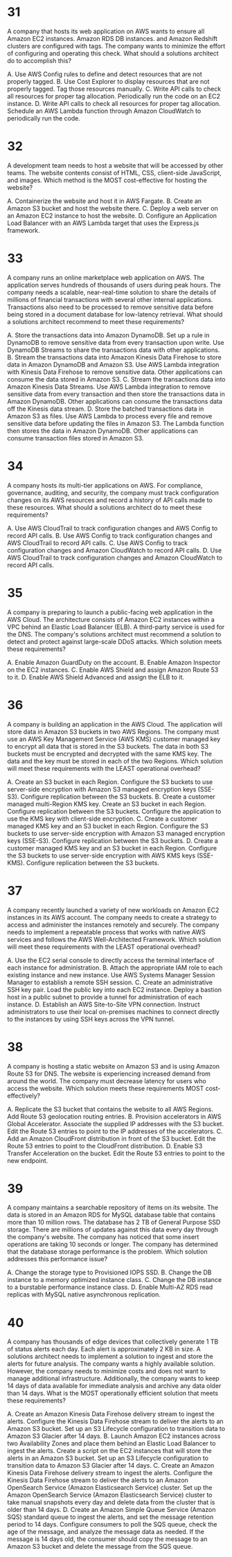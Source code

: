 # 31
A company that hosts its web application on AWS wants to ensure all Amazon EC2 instances. Amazon RDS DB instances. and Amazon Redshift clusters are configured with tags. The company wants to minimize the effort of configuring and operating this check.
What should a solutions architect do to accomplish this?

A. Use AWS Config rules to define and detect resources that are not properly tagged.
B. Use Cost Explorer to display resources that are not properly tagged. Tag those resources manually.
C. Write API calls to check all resources for proper tag allocation. Periodically run the code on an EC2 instance.
D. Write API calls to check all resources for proper tag allocation. Schedule an AWS Lambda function through Amazon CloudWatch to periodically run the code.
 
# 32
A development team needs to host a website that will be accessed by other teams. The website contents consist of HTML, CSS, client-side JavaScript, and images.
Which method is the MOST cost-effective for hosting the website?

A. Containerize the website and host it in AWS Fargate.
B. Create an Amazon S3 bucket and host the website there.
C. Deploy a web server on an Amazon EC2 instance to host the website.
D. Configure an Application Load Balancer with an AWS Lambda target that uses the Express.js framework.
 
# 33
A company runs an online marketplace web application on AWS. The application serves hundreds of thousands of users during peak hours. The company needs a scalable, near-real-time solution to share the details of millions of financial transactions with several other internal applications. Transactions also need to be processed to remove sensitive data before being stored in a document database for low-latency retrieval.
What should a solutions architect recommend to meet these requirements?

A. Store the transactions data into Amazon DynamoDB. Set up a rule in DynamoDB to remove sensitive data from every transaction upon write. Use DynamoDB Streams to share the transactions data with other applications.
B. Stream the transactions data into Amazon Kinesis Data Firehose to store data in Amazon DynamoDB and Amazon S3. Use AWS Lambda integration with Kinesis Data Firehose to remove sensitive data. Other applications can consume the data stored in Amazon S3.
C. Stream the transactions data into Amazon Kinesis Data Streams. Use AWS Lambda integration to remove sensitive data from every transaction and then store the transactions data in Amazon DynamoDB. Other applications can consume the transactions data off the Kinesis data stream.
D. Store the batched transactions data in Amazon S3 as files. Use AWS Lambda to process every file and remove sensitive data before updating the files in Amazon S3. The Lambda function then stores the data in Amazon DynamoDB. Other applications can consume transaction files stored in Amazon S3.
 
# 34
A company hosts its multi-tier applications on AWS. For compliance, governance, auditing, and security, the company must track configuration changes on its AWS resources and record a history of API calls made to these resources.
What should a solutions architect do to meet these requirements?

A. Use AWS CloudTrail to track configuration changes and AWS Config to record API calls.
B. Use AWS Config to track configuration changes and AWS CloudTrail to record API calls.
C. Use AWS Config to track configuration changes and Amazon CloudWatch to record API calls.
D. Use AWS CloudTrail to track configuration changes and Amazon CloudWatch to record API calls.
 
# 35
A company is preparing to launch a public-facing web application in the AWS Cloud. The architecture consists of Amazon EC2 instances within a VPC behind an Elastic Load Balancer (ELB). A third-party service is used for the DNS. The company's solutions architect must recommend a solution to detect and protect against large-scale DDoS attacks.
Which solution meets these requirements?

A. Enable Amazon GuardDuty on the account.
B. Enable Amazon Inspector on the EC2 instances.
C. Enable AWS Shield and assign Amazon Route 53 to it.
D. Enable AWS Shield Advanced and assign the ELB to it. 

# 36
A company is building an application in the AWS Cloud. The application will store data in Amazon S3 buckets in two AWS Regions. The company must use an AWS Key Management Service (AWS KMS) customer managed key to encrypt all data that is stored in the S3 buckets. The data in both S3 buckets must be encrypted and decrypted with the same KMS key. The data and the key must be stored in each of the two Regions.
Which solution will meet these requirements with the LEAST operational overhead?

A. Create an S3 bucket in each Region. Configure the S3 buckets to use server-side encryption with Amazon S3 managed encryption keys (SSE-S3). Configure replication between the S3 buckets.
B. Create a customer managed multi-Region KMS key. Create an S3 bucket in each Region. Configure replication between the S3 buckets. Configure the application to use the KMS key with client-side encryption.
C. Create a customer managed KMS key and an S3 bucket in each Region. Configure the S3 buckets to use server-side encryption with Amazon S3 managed encryption keys (SSE-S3). Configure replication between the S3 buckets.
D. Create a customer managed KMS key and an S3 bucket in each Region. Configure the S3 buckets to use server-side encryption with AWS KMS keys (SSE-KMS). Configure replication between the S3 buckets.
 
# 37
A company recently launched a variety of new workloads on Amazon EC2 instances in its AWS account. The company needs to create a strategy to access and administer the instances remotely and securely. The company needs to implement a repeatable process that works with native AWS services and follows the AWS Well-Architected Framework.
Which solution will meet these requirements with the LEAST operational overhead?

A. Use the EC2 serial console to directly access the terminal interface of each instance for administration.
B. Attach the appropriate IAM role to each existing instance and new instance. Use AWS Systems Manager Session Manager to establish a remote SSH session.
C. Create an administrative SSH key pair. Load the public key into each EC2 instance. Deploy a bastion host in a public subnet to provide a tunnel for administration of each instance.
D. Establish an AWS Site-to-Site VPN connection. Instruct administrators to use their local on-premises machines to connect directly to the instances by using SSH keys across the VPN tunnel.
 
# 38
A company is hosting a static website on Amazon S3 and is using Amazon Route 53 for DNS. The website is experiencing increased demand from around the world. The company must decrease latency for users who access the website.
Which solution meets these requirements MOST cost-effectively?

A. Replicate the S3 bucket that contains the website to all AWS Regions. Add Route 53 geolocation routing entries.
B. Provision accelerators in AWS Global Accelerator. Associate the supplied IP addresses with the S3 bucket. Edit the Route 53 entries to point to the IP addresses of the accelerators.
C. Add an Amazon CloudFront distribution in front of the S3 bucket. Edit the Route 53 entries to point to the CloudFront distribution.
D. Enable S3 Transfer Acceleration on the bucket. Edit the Route 53 entries to point to the new endpoint.
 
# 39
A company maintains a searchable repository of items on its website. The data is stored in an Amazon RDS for MySQL database table that contains more than 10 million rows. The database has 2 TB of General Purpose SSD storage. There are millions of updates against this data every day through the company's website.
The company has noticed that some insert operations are taking 10 seconds or longer. The company has determined that the database storage performance is the problem.
Which solution addresses this performance issue?

A. Change the storage type to Provisioned IOPS SSD.
B. Change the DB instance to a memory optimized instance class.
C. Change the DB instance to a burstable performance instance class.
D. Enable Multi-AZ RDS read replicas with MySQL native asynchronous replication.
 
# 40
A company has thousands of edge devices that collectively generate 1 TB of status alerts each day. Each alert is approximately 2 KB in size. A solutions architect needs to implement a solution to ingest and store the alerts for future analysis.
The company wants a highly available solution. However, the company needs to minimize costs and does not want to manage additional infrastructure. Additionally, the company wants to keep 14 days of data available for immediate analysis and archive any data older than 14 days.
What is the MOST operationally efficient solution that meets these requirements?

A. Create an Amazon Kinesis Data Firehose delivery stream to ingest the alerts. Configure the Kinesis Data Firehose stream to deliver the alerts to an Amazon S3 bucket. Set up an S3 Lifecycle configuration to transition data to Amazon S3 Glacier after 14 days.
B. Launch Amazon EC2 instances across two Availability Zones and place them behind an Elastic Load Balancer to ingest the alerts. Create a script on the EC2 instances that will store the alerts in an Amazon S3 bucket. Set up an S3 Lifecycle configuration to transition data to Amazon S3 Glacier after 14 days.
C. Create an Amazon Kinesis Data Firehose delivery stream to ingest the alerts. Configure the Kinesis Data Firehose stream to deliver the alerts to an Amazon OpenSearch Service (Amazon Elasticsearch Service) cluster. Set up the Amazon OpenSearch Service (Amazon Elasticsearch Service) cluster to take manual snapshots every day and delete data from the cluster that is older than 14 days.
D. Create an Amazon Simple Queue Service (Amazon SQS) standard queue to ingest the alerts, and set the message retention period to 14 days. Configure consumers to poll the SQS queue, check the age of the message, and analyze the message data as needed. If the message is 14 days old, the consumer should copy the message to an Amazon S3 bucket and delete the message from the SQS queue.
